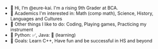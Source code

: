 - 👋 Hi, I’m @eure-kai. I'm a rising 9th Grader at BCA.
- 👀 Academics I'm interested in: Math (comp math), Science, History, Languages and Cultures
- 👀 Other things I like to do: Coding, Playing games, Practicing my instrument
- 🌱 Python: ✅, Java: 🏫 (learning)
- 🚀 Goals: Learn C++, Have fun and be successful in HS and beyond

<!---
eure-kai/eure-kai is a ✨ special ✨ repository because its `README.md` (this file) appears on your GitHub profile.
You can click the Preview link to take a look at your changes.
--->
